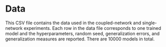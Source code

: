 # Data

This CSV file contains the data used in the coupled-network and single-network experiments. Each row in the data file corresponds to one trained model
and the hyperparameters, random seed, generalization errors, and generalization measures are reported. There are 10000 models in total.
